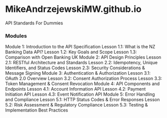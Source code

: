 # MikeAndrzejewskiMW.github.io
API Standards For Dummies
<h3> Modules</h3>
Module 1: Introduction to the API Specification
Lesson 1.1: What is the NZ Banking Data API?
Lesson 1.2: Key Goals and Scope
Lesson 1.3: Comparison with Open Banking UK
Module 2: API Design Principles
Lesson 2.1: RESTful Architecture and Standards
Lesson 2.2: Idempotency, Unique Identifiers, and Status Codes
Lesson 2.3: Security Considerations & Message Signing
Module 3: Authentication & Authorization
Lesson 3.1: OAuth 2.0 Overview
Lesson 3.2: Consent Authorization Process
Lesson 3.3: Token Management & Consent Revocation
Module 4: API Components and Endpoints
Lesson 4.1: Account Information API
Lesson 4.2: Payment Initiation API
Lesson 4.3: Event Notification API
Module 5: Error Handling and Compliance
Lesson 5.1: HTTP Status Codes & Error Responses
Lesson 5.2: Risk Assessment & Regulatory Compliance
Lesson 5.3: Testing & Implementation Best Practices
